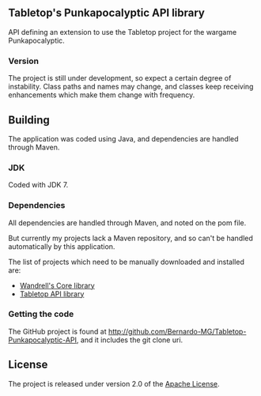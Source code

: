 ## Tabletop's Punkapocalyptic API library
API defining an extension to use the Tabletop project for the wargame Punkapocalyptic.

### Version
The project is still under development, so expect a certain degree of instability. Class paths and names may change, and classes keep receiving enhancements which make them change with frequency.

## Building
The application was coded using Java, and dependencies are handled through Maven.

### JDK
Coded with JDK 7.

### Dependencies
All dependencies are handled through Maven, and noted on the pom file.

But currently my projects lack a Maven repository, and so can't be handled automatically by this application.

The list of projects which need to be manually downloaded and installed are:
* [Wandrell's Core library][]
* [Tabletop API library][]

### Getting the code
The GitHub project is found at http://github.com/Bernardo-MG/Tabletop-Punkapocalyptic-API, and it includes the git clone uri.

## License
The project is released under version 2.0 of the [Apache License][].

[Apache License]: http://www.apache.org/licenses/LICENSE-2.0
[Tabletop API library]: http://github.com/Bernardo-MG/Tabletop-API
[Wandrell's Core library]: http://github.com/Bernardo-MG/Wandrell-Core